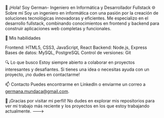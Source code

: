 👋 ¡Hola! Soy German- Ingeniero en Informática y Desarrollador Fullstack
🌐 Sobre mí
Soy un ingeniero en informática con una pasión por la creación de soluciones tecnológicas innovadoras y eficientes.
Me especializo en el desarrollo fullstack, combinando conocimientos en frontend y backend para construir aplicaciones web completas y funcionales.

🔧 Mis habilidades

Frontend: HTML5, CSS3, JavaScript, React
Backend: Node.js, Express
Bases de datos: MySQL, PostgreSQL
Control de versiones: Git

🔍 Lo que busco
Estoy siempre abierto a colaborar en proyectos interesantes y desafiantes. Si tienes una idea o necesitas ayuda con un proyecto, ¡no dudes en contactarme!

📫 Contacto
Puedes encontrarme en LinkedIn o enviarme un correo a germana.mundaca@gmail.com.

💼 ¡Gracias por visitar mi perfil!
No dudes en explorar mis repositorios para ver mi trabajo más reciente y los proyectos en los que estoy trabajando actualmente.
--->
